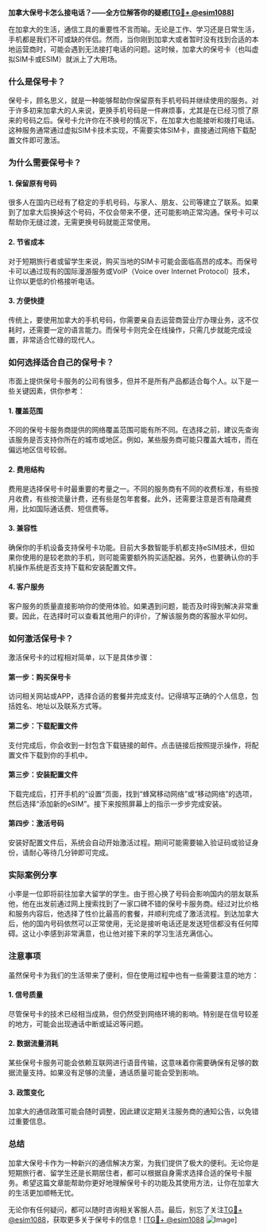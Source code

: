 **加拿大保号卡怎么接电话？——全方位解答你的疑惑[[TG💪+ @esim1088](https://t.me/s/esim1088)]**

在加拿大的生活，通信工具的重要性不言而喻。无论是工作、学习还是日常生活，手机都是我们不可或缺的伴侣。然而，当你刚到加拿大或者暂时没有找到合适的本地运营商时，可能会遇到无法接打电话的问题。这时候，加拿大的保号卡（也叫虚拟SIM卡或ESIM）就派上了大用场。

### 什么是保号卡？

保号卡，顾名思义，就是一种能够帮助你保留原有手机号码并继续使用的服务。对于许多初来加拿大的人来说，更换手机号码是一件麻烦事，尤其是在已经习惯了原来的号码之后。保号卡允许你在不换号的情况下，在加拿大也能接听和拨打电话。这种服务通常通过虚拟SIM卡技术实现，不需要实体SIM卡，直接通过网络下载配置文件即可激活。

### 为什么需要保号卡？

#### 1. **保留原有号码**
   很多人在国内已经有了稳定的手机号码，与家人、朋友、公司等建立了联系。如果到了加拿大后换掉这个号码，不仅会带来不便，还可能影响正常沟通。保号卡可以帮助你无缝过渡，无需更换号码就能正常使用。

#### 2. **节省成本**
   对于短期旅行者或留学生来说，购买当地的SIM卡可能会面临高昂的成本。而保号卡可以通过现有的国际漫游服务或VoIP（Voice over Internet Protocol）技术，让你以更低的价格接听电话。

#### 3. **方便快捷**
   传统上，要使用加拿大的手机号码，你需要亲自去运营商营业厅办理业务，这不仅耗时，还需要一定的语言能力。而保号卡则完全在线操作，只需几步就能完成设置，非常适合忙碌的现代人。

### 如何选择适合自己的保号卡？

市面上提供保号卡服务的公司有很多，但并不是所有产品都适合每个人。以下是一些关键因素，供你参考：

#### 1. **覆盖范围**
   不同的保号卡服务商提供的网络覆盖范围可能有所不同。在选择之前，建议先查询该服务是否支持你所在的城市或地区。例如，某些服务商可能只覆盖大城市，而在偏远地区信号较弱。

#### 2. **费用结构**
   费用是选择保号卡时最重要的考量之一。不同的服务商有不同的收费标准，有些按月收费，有些按流量计费，还有些是包年套餐。此外，还需要注意是否有隐藏费用，比如国际通话费、短信费等。

#### 3. **兼容性**
   确保你的手机设备支持保号卡功能。目前大多数智能手机都支持eSIM技术，但如果你使用的是较老款的手机，则可能需要额外购买适配器。另外，也要确认你的手机操作系统是否支持下载和安装配置文件。

#### 4. **客户服务**
   客户服务的质量直接影响你的使用体验。如果遇到问题，能否及时得到解决非常重要。因此，在选择时可以查看其他用户的评价，了解该服务商的客服水平如何。

### 如何激活保号卡？

激活保号卡的过程相对简单，以下是具体步骤：

#### 第一步：购买保号卡
   访问相关网站或APP，选择合适的套餐并完成支付。记得填写正确的个人信息，包括姓名、地址以及联系方式等。

#### 第二步：下载配置文件
   支付完成后，你会收到一封包含下载链接的邮件。点击链接后按照提示操作，将配置文件下载到你的手机中。

#### 第三步：安装配置文件
   下载完成后，打开手机的“设置”页面，找到“蜂窝移动网络”或“移动网络”的选项，然后选择“添加新的eSIM”。接下来按照屏幕上的指示一步步完成安装。

#### 第四步：激活号码
   安装好配置文件后，系统会自动开始激活过程。期间可能需要输入验证码或验证身份，请耐心等待几分钟即可完成。

### 实际案例分享

小李是一位即将前往加拿大留学的学生。由于担心换了号码会影响国内的朋友联系他，他在出发前通过网上搜索找到了一家口碑不错的保号卡服务商。经过对比价格和服务内容后，他选择了性价比最高的套餐，并顺利完成了激活流程。到达加拿大后，他的国内号码依然可以正常使用，无论是接听电话还是发送短信都没有任何障碍。这让小李感到非常满意，也让他对接下来的学习生活充满信心。

### 注意事项

虽然保号卡为我们的生活带来了便利，但在使用过程中也有一些需要注意的地方：

#### 1. **信号质量**
   尽管保号卡的技术已经相当成熟，但仍然受到网络环境的影响。特别是在信号较差的地方，可能会出现通话中断或延迟等问题。

#### 2. **数据流量消耗**
   某些保号卡服务可能会依赖互联网进行语音传输，这意味着你需要确保有足够的数据流量支持。如果没有足够的流量，通话质量可能会受到影响。

#### 3. **政策变化**
   加拿大的通信政策可能会随时调整，因此建议定期关注服务商的通知公告，以免错过重要信息。

### 总结

加拿大保号卡作为一种新兴的通信解决方案，为我们提供了极大的便利。无论你是短期旅行者、留学生还是长期居住者，都可以根据自身需求选择合适的保号卡服务。希望这篇文章能帮助你更好地理解保号卡的功能及其使用方法，让你在加拿大的生活更加顺畅无忧。

无论你有任何疑问，都可以随时咨询相关客服人员。最后，别忘了关注[TG💪+ @esim1088](https://t.me/s/esim1088)，获取更多关于保号卡的信息！[[TG💪+ @esim1088](https://t.me/s/esim1088) ![Image](https://i.postimg.cc/4NQfJmqS/Snipaste-2025-05-13-00-14-12.png)]